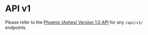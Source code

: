 # API v1

Please refer to the [Phoenix \(Ashes\) Version 1.0 API](https://github.com/DoSomething/phoenix/tree/dev/documentation) for any `/api/v1/` endpoints.

